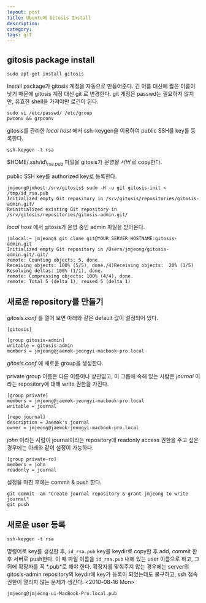 ```yaml
---
layout: post
title: Ubuntu에 Gitosis Install
description: 
category: 
tags: git 
---
```


## gitosis package  install

    sudo apt-get install gitosis

Install package가 gitosis 계정을 자동으로 만들어준다. 긴 이름 대신에 짧은 이름이 낫기 때문에 
gitosis 계정 대신 git 로 변경한다. git 계정은 passwd는 필요하지 않지만, 유효한 shell을 가져야만
로긴이 된다. 

    sudo vi /etc/passwd/ /etc/group 
    pwconv && grpconv

gitosis를 관리한 *local host* 에서 ssh-keygen을 이용하여 public SSH를 key를 등록한다. 

    ssh-keygen -t rsa

$HOME/.ssh/id\\<sub>rsa.pub</sub> 파일을 gitosis가 *운영될 서버* 로 copy한다.

public SSH key를 authorized key로 등록한다. 

    jmjeong@jmhost:/srv/gitosis$ sudo -H -u git gitosis-init < /tmp/id_rsa.pub 
    Initialized empty Git repository in /srv/gitosis/repositories/gitosis-admin.git/
    Reinitialized existing Git repository in /srv/gitosis/repositories/gitosis-admin.git/

*local host* 에서 gitosis가 운영 중인 admin 파일을 받아온다.

    jmlocal:~ jmjeong$ git clone git@YOUR_SERVER_HOSTNAME:gitosis-admin.git 
    Initialized empty Git repository in /Users/jmjeong/gitosis-admin.git/.git/
    remote: Counting objects: 5, done.
    Receiving objects: 100% (5/5), done./4)Receiving objects:  20% (1/5)   
    Resolving deltas: 100% (1/1), done.
    remote: Compressing objects: 100% (4/4), done.
    remote: Total 5 (delta 1), reused 5 (delta 1)

## 새로운 repository를 만들기

*gitosis.conf* 를 열어 보면 아래와 같은 default 값이 설정되어 있다. 

    [gitosis]
    
    [group gitosis-admin]
    writable = gitosis-admin
    members = jmjeong@jaemok-jeongyi-macbook-pro.local 

*gitosis.conf* 에 새로운 group을 생성한다.

private group 이름은 다른 이름이나 상관없고, 이 그룹에 속해 있는 사람은 *journal* 이라는 repository에 대해
write 권한을 가진다.

    [group private]
    members = jmjeong@jaemok-jeongyi-macbook-pro.local
    writable = journal
    
    [repo journal]
    description = Jaemok's journal
    owner = jmjeong@jaemok-jeongyi-macbook-pro.local

*john* 이라는 사람이 journal이라는 repository에 readonly access 권한을 주고 싶은 경우에는 아래와 같이
설정이 가능하다.

    [group private-ro]
    members = john
    readonly = journal

설정을 마친 후에는 commit & push 한다. 

    git commit -am "Create journal repository & grant jmjeong to write journal"
    git push 

## 새로운 user 등록

    ssh-keygen -t rsa

명령어로 key를 생성한 후, `id_rsa.pub` key를 keydir로 copy한 후 add, commit 한 후 서버로 push한다. 
이 때 파일 이름을 `id_rsa.pub` 내에 있는 user 이름으로 하고, 그 뒤에 확장자를 꼭 \*.pub\*로 해야 한다.
확장자를 맞춰주지 않는 경우에는 server의 gitosis-admin repository의 keydir에 key가 등록이 되었는데도
불구하고, ssh 접속 권한이 열리지 않는 문제가 생긴다. <span class="timestamp-wrapper"><span class="timestamp">&lt;2010-08-16 Mon&gt;</span></span>

    jmjeong@jmjeong-ui-MacBook-Pro.local.pub

